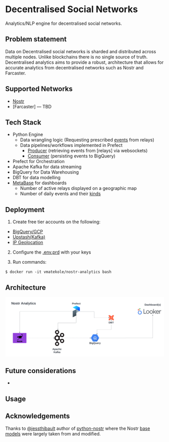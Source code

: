 # Decentralised Social Networks

Analytics/NLP engine for decentralised social networks.

## Problem statement
Data on Decentralised social networks is sharded and distributed across multiple nodes. Unlike blockchains there is no single source of truth. Decentralised analytics aims to provide a robust, architecture that allows for accurate analytics from decentralised networks such as Nostr and Farcaster.

## Supported Networks
- [Nostr](https://nostr.com/)
- [Farcaster] — TBD

## Tech Stack
- Python Engine
  - Data wrangling logic (Requesting prescribed [events](src/nostr/relay.py) from relays)
  - Data pipelines/workflows implemented in Prefect
    - [Producer](src/kafka/producer.py) (retrieving events from [relays] via websockets)
    - [Consumer](src/kafka/consumer.py) (persisting events to BigQuery)
- Prefect for Orchestration
- Apache Kafka for data streaming
- BigQuery for Data Warehousing
- DBT for data modelling
- [MetaBase](https://www.metabase.com/) for dashboards
  - Number of active relays displayed on a geographic map
  - Number of daily events and their [kinds](https://nostrdata.github.io/kinds/)

## Deployment
1. Create free tier accounts on the following:
- [BigQuery/GCP](https://cloud.google.com/bigquery?hl=en)
- [Upstash(Kafka)](https://upstash.com/)
- [IP Geolocation](https://ipgeolocation.io/documentation.html)

2. Configure the [.env.prd](./.env.prd) with your keys

3. Run commands:

```
$ docker run -it vmatekole/nostr-analytics bash
```
## Architecture
![alt text](./architecture.png)
## Future considerations
-

## Usage

## Acknowledgements
Thanks to [@jessthibault](https://github.com/jeffthibault) author of [python-nostr](https://github.com/jeffthibault/python-nostr) where the Nostr [base models](src/nostr/) were largely taken from and modified.
